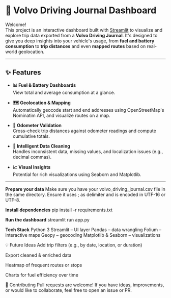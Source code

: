 # 🚗 Volvo Driving Journal Dashboard

Welcome!  
This project is an interactive dashboard built with [Streamlit](https://streamlit.io/) to visualize and explore trip data exported from a **Volvo Driving Journal**. It's designed to give you deep insights into your vehicle's usage, from **fuel and battery consumption** to **trip distances** and even **mapped routes** based on real-world geolocation.

---

## ✨ Features

- **📊 Fuel & Battery Dashboards**  
  View total and average consumption at a glance.

- **🗺️ Geolocation & Mapping**  
  Automatically geocode start and end addresses using OpenStreetMap's Nominatim API, and visualize routes on a map.

- **🧮 Odometer Validation**  
  Cross-check trip distances against odometer readings and compute cumulative totals.

- **📂 Intelligent Data Cleaning**  
  Handles inconsistent data, missing values, and localization issues (e.g., decimal commas).

- **📈 Visual Insights**  
  Potential for rich visualizations using Seaborn and Matplotlib.

---

**Prepare your data**
Make sure you have your volvo_driving_journal.csv file in the same directory.
Ensure it uses ; as delimiter and is encoded in UTF-16 or UTF-8.


**Install dependencies**
pip install -r requirements.txt


**Run the dashboard**
streamlit run app.py


**Tech Stack**
Python 3
Streamlit – UI layer
Pandas – data wrangling
Folium – interactive maps
Geopy – geocoding
Matplotlib & Seaborn – visualizations


💡 Future Ideas
Add trip filters (e.g., by date, location, or duration)

Export cleaned & enriched data

Heatmap of frequent routes or stops

Charts for fuel efficiency over time


🤝 Contributing
Pull requests are welcome! If you have ideas, improvements, or would like to collaborate, feel free to open an issue or PR.





